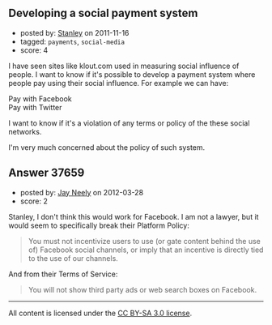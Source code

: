 ## Developing a social payment system

- posted by: [Stanley](https://stackexchange.com/users/-1/4439-stanley) on 2011-11-16
- tagged: `payments`, `social-media`
- score: 4

I have seen sites like klout.com used in measuring social influence of people. I want to know if it's possible to develop a payment system where people pay using their social influence. For example we can have:

Pay with Facebook  
Pay with Twitter

I want to know if it's a violation of any terms or policy of the these social networks.

I'm very much concerned about the policy of such system.



## Answer 37659

- posted by: [Jay Neely](https://stackexchange.com/users/-1/1801-jay-neely) on 2012-03-28
- score: 2

Stanley, I don't think this would work for Facebook. I am not a lawyer, but it would seem to specifically break their Platform Policy:

> You must not incentivize users to use (or gate content behind the use of) Facebook social channels, or imply that an incentive is directly tied to the use of our channels.

And from their Terms of Service:

> You will not show third party ads or web search boxes on Facebook.




---

All content is licensed under the [CC BY-SA 3.0 license](https://creativecommons.org/licenses/by-sa/3.0/).
